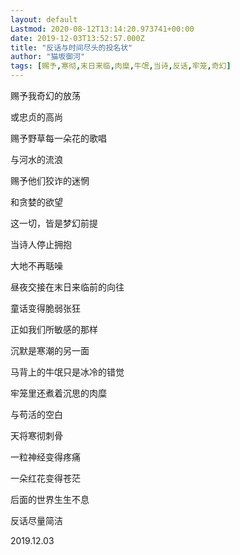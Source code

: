 ```yaml
---
layout: default
Lastmod: 2020-08-12T13:14:20.973741+00:00
date: 2019-12-03T13:52:57.000Z
title: "反话与时间尽头的投名状"
author: "猫坂御河"
tags: [赐予,寒彻,末日来临,肉糜,牛氓,当诗,反话,牢笼,奇幻]
---
```


赐予我奇幻的放荡

或忠贞的高尚

赐予野草每一朵花的歌唱

与河水的流浪

赐予他们狡诈的迷惘

和贪婪的欲望

这一切，皆是梦幻前提

当诗人停止拥抱

大地不再聒噪

昼夜交接在末日来临前的向往

童话变得脆弱张狂

正如我们所敏感的那样

沉默是寒潮的另一面

马背上的牛氓只是冰冷的错觉

牢笼里还煮着沉思的肉糜

与苟活的空白

天将寒彻刺骨

一粒神经变得疼痛

一朵红花变得苍茫

后面的世界生生不息

反话尽量简洁

2019.12.03

